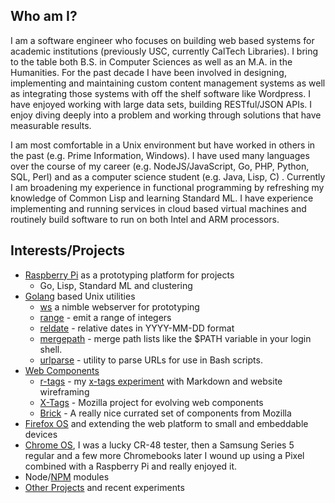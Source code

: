 
## Who am I?

I am a software engineer who focuses on building web based systems for academic institutions (previously USC, currently CalTech Libraries).  I bring to the table both B.S. in Computer Sciences as well as an M.A. in the Humanities. For the past decade I have been involved in designing, implementing and maintaining custom content management systems as well as integrating those systems with off the shelf software like Wordpress.  I have enjoyed working with large data sets, building RESTful/JSON APIs.  I enjoy diving deeply into a problem and working through solutions that have measurable results.

    
I am most comfortable in a Unix environment but have worked in others in the past (e.g. Prime Information, Windows). I have used many languages over the course of my career (e.g.  NodeJS/JavaScript, Go, PHP, Python, SQL, Perl) and as a computer science student (e.g. Java, Lisp, C) . Currently I am broadening my experience in functional programming by refreshing my knowledge of Common Lisp and learning Standard ML. I have experience implementing and running services in cloud based virtual machines and routinely build software to run on both Intel and ARM processors.

## Interests/Projects

+ [Raspberry Pi](http://raspberrypi.org) as a prototyping platform for projects
    - Go, Lisp, Standard ML and clustering
+ [Golang](http://golang.org) based Unix utilities
    + [ws](http://rsdoiel.github.io/ws) a nimble webserver for prototyping
    + [range](https://github.com/rsdoiel/range) - emit a range of integers
    + [reldate](https://github.com/rsdoiel/reldate) - relative dates in YYYY-MM-DD format
    + [mergepath](https://github.com/rsdoiel/mergepath) - merge path lists like the $PATH variable in your login shell.
    + [urlparse](https://github.com/rsdoiel/urlparse) - utility to parse URLs for use in Bash scripts.
+ [Web Components](http://webcomponents.org/)
    + [r-tags](https://rsdoiel.github.com/r-tags) - my [x-tags experiment](https://github.com/rsdoiel/r-tags) with Markdown and website wireframing
    + [X-Tags](http://www.x-tags.org) - Mozilla project for evolving web components
    + [Brick](http://mozbrick.github.io/) - A really nice currated set of components from Mozilla
+ [Firefox OS](https://developer.mozilla.org/en-US/docs/Mozilla/Firefox_OS) and extending the web platform to small and embeddable devices
+ [Chrome OS](http://www.google.com/chromeos), I was a lucky CR-48 tester, then a Samsung Series 5 regular and a few more Chromebooks later I wound up using a Pixel combined with a Raspberry Pi and really enjoyed it.
+ Node/[NPM](https://www.npmjs.com/~rsdoiel) modules
+ [Other Projects](https://github.com/rsdoiel?tab=repositories) and recent experiments

